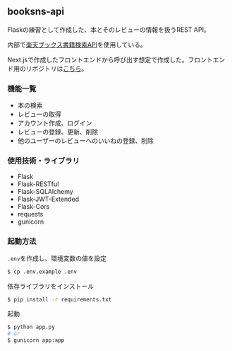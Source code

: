 ## booksns-api
Flaskの練習として作成した、本とそのレビューの情報を扱うREST API。

内部で[楽天ブックス書籍検索API](https://webservice.rakuten.co.jp/documentation/books-book-search)を使用している。

Next.jsで作成したフロントエンドから呼び出す想定で作成した。フロントエンド用のリポジトリは[こちら](https://github.com/toyoce/booksns)。

### 機能一覧
- 本の検索
- レビューの取得
- アカウント作成、ログイン
- レビューの登録、更新、削除
- 他のユーザーのレビューへのいいねの登録、削除

### 使用技術・ライブラリ
- Flask
- Flask-RESTful
- Flask-SQLAlchemy
- Flask-JWT-Extended
- Flask-Cors
- requests
- gunicorn

### 起動方法
`.env`を作成し、環境変数の値を設定
```bash
$ cp .env.example .env
```

依存ライブラリをインストール
```bash
$ pip install -r requirements.txt
```

起動
```bash
$ python app.py
# or
$ gunicorn app:app
```
